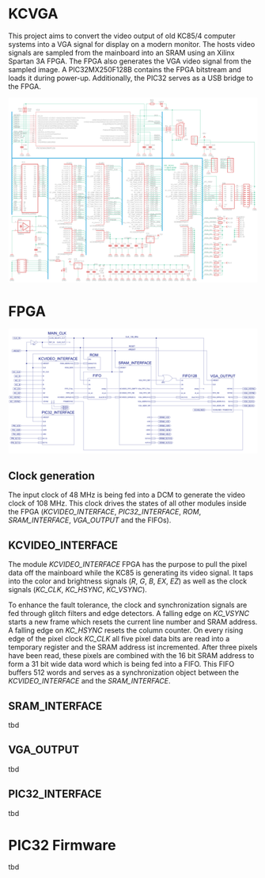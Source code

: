 # KCVGA
This project aims to convert the video output of old KC85/4 computer systems into a VGA signal for display on a modern monitor. The hosts video signals are sampled from the mainboard into an SRAM using an Xilinx Spartan 3A FPGA. The FPGA also generates the VGA video signal from the sampled image. A PIC32MX250F128B contains the FPGA bitstream and loads it during power-up. Additionally, the PIC32 serves as a USB bridge to the FPGA.

![FPGA top level](/doc/KCVGA_schematic.png)

# FPGA
![FPGA top level](/doc/KCVGA_FPGA_top_level_schematic.png)

## Clock generation

The input clock of 48 MHz is being fed into a DCM to generate the video clock of 108 MHz. This clock drives the states of all other modules inside the FPGA (_KCVIDEO_INTERFACE_, _PIC32_INTERFACE_, _ROM_, _SRAM_INTERFACE_, _VGA_OUTPUT_ and the FIFOs).

## KCVIDEO_INTERFACE

The module _KCVIDEO_INTERFACE_ FPGA has the purpose to pull the pixel data off the mainboard while the KC85 is generating its video signal. It taps into the color and brightness signals (_R_, _G_, _B_, _EX_, _EZ_) as well as the clock signals (_KC_CLK_, _KC_HSYNC_, _KC_VSYNC_). 

To enhance the fault tolerance, the clock and synchronization signals are fed through glitch filters and edge detectors. A falling edge on _KC_VSYNC_ starts a new frame which resets the current line number and SRAM address. A falling edge on _KC_HSYNC_ resets the column counter. On every rising edge of the pixel clock _KC_CLK_ all five pixel data bits are read into a temporary register and the SRAM address ist incremented. After three pixels have been read, these pixels are combined with the 16 bit SRAM address to form a 31 bit wide data word which is being fed into a FIFO. This FIFO buffers 512 words and serves as a synchronization object between the _KCVIDEO_INTERFACE_ and the _SRAM_INTERFACE_.

## SRAM_INTERFACE

tbd

## VGA_OUTPUT

tbd

## PIC32_INTERFACE

tbd

# PIC32 Firmware

tbd


